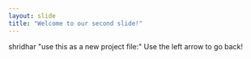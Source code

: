 ```yaml
---
layout: slide
title: "Welcome to our second slide!"
---
```

shridhar 
"use this as a new project file:"
Use the left arrow to go back!
